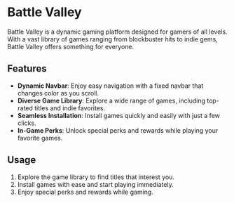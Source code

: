 # Battle Valley
Battle Valley is a dynamic gaming platform designed for gamers of all levels. With a vast library of games ranging from blockbuster hits to indie gems, Battle Valley offers something for everyone.

## Features
- **Dynamic Navbar**: Enjoy easy navigation with a fixed navbar that changes color as you scroll.
- **Diverse Game Library**: Explore a wide range of games, including top-rated titles and indie favorites.
- **Seamless Installation**: Install games quickly and easily with just a few clicks.
- **In-Game Perks**: Unlock special perks and rewards while playing your favorite games.

## Usage
1. Explore the game library to find titles that interest you.
2. Install games with ease and start playing immediately.
3. Enjoy special perks and rewards while gaming.
